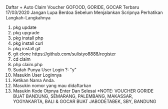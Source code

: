Daftar + Auto Claim Voucher GOFOOD, GORIDE, GOCAR Terbaru 17/03/2020
Jangan Lupa Berdoa Sebelum Menjalankan Scripnya
Perhatikan Langkah-Langkahnya
1. pkg update
2. pkg upgrade
3. pkg install php
4. pkg install curl
5. pkg install git
7. git clone https://github.com/sulistyo8888/register
8. cd claim
9. php claim.php
10. Sudah Punya User Login ?: "y"
11. Masukin User Loginnya
12. Ketikan Nama Anda.
12. Masukin nomor yang mau didaftarkan
13. Masukin Kode Otpnya
Enter Dan Selesai 
*NOTE: VOUCHER GORIDE BUAT BANDUNG, SEMARANG, PALEMBANG, MAKASSAR, YOGYAKARTA, BALI & GOCAR BUAT JABODETABEK, SBY, BANDUNG
